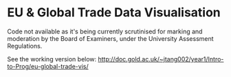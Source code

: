 # EU & Global Trade Data Visualisation

Code not available as it's being currently scrutinised for marking and moderation by the Board of Examiners, under the University Assessment Regulations.

See the working version below:
<http://doc.gold.ac.uk/~jtang002/year1/Intro-to-Prog/eu-global-trade-vis/>

